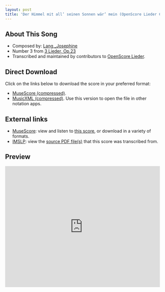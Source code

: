 ```yaml
---
layout: post
title: 'Der Himmel mit all’ seinen Sonnen wär’ mein (OpenScore Lieder Corpus)'
---
```


## About This Song

- Composed by: [Lang,_Josephine](https://fourscoreandmore.org/openscore/lieder/Lang,_Josephine)
- Number 3 from [3 Lieder, Op.23](https://fourscoreandmore.org/openscore/lieder/Lang,_Josephine/3_Lieder,_Op.23)
- Transcribed and maintained by contributors to [OpenScore Lieder].

[OpenScore Lieder]: https://musescore.com/openscore-lieder-corpus

## Direct Download

Click on the links below to download the score in your preferred format:
- [MuseScore (compressed)](https://github.com/openscore/lieder/blob/main/scores/Lang,_Josephine/3_Lieder,_Op.23/3_Der_Himmel_mit_all’_seinen_Sonnen_wär’_mein/lc6067231.mscz?raw=true).
- [MusicXML (compressed)](https://github.com/openscore/lieder/blob/main/scores/Lang,_Josephine/3_Lieder,_Op.23/3_Der_Himmel_mit_all’_seinen_Sonnen_wär’_mein/lc6067231.mxl?raw=true). Use this version to open the file in other notation apps.

## External links

- [MuseScore]: view and listen to [this score][MuseScore], or download in a variety of formats.
- [IMSLP]: view the [source PDF file(s)][IMSLP] that this score was transcribed from.

[MuseScore]: https://musescore.com/score/6067231
[IMSLP]: https://imslp.org/wiki/Special:ReverseLookup/617262

## Preview

<iframe width="100%" height="394" src="https://musescore.com/openscore-lieder-corpus/scores/6067231/embed" frameborder="0" allowfullscreen allow="autoplay; fullscreen"></iframe>
